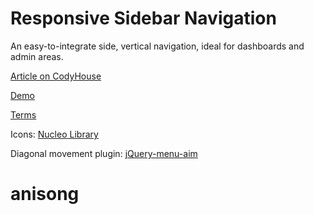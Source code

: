 Responsive Sidebar Navigation
=========

An easy-to-integrate side, vertical navigation, ideal for dashboards and admin areas.

[Article on CodyHouse](http://codyhouse.co/?p=881)

[Demo](http://codyhouse.co/demo/responsive-sidebar-navigation/index.html)
 
[Terms](http://codyhouse.co/terms/)

Icons: [Nucleo Library](https://nucleoapp.com/)

Diagonal movement plugin: [jQuery-menu-aim](https://github.com/kamens/jQuery-menu-aim)
# anisong
